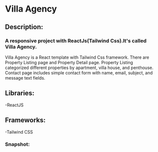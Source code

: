 # Villa Agency

## Description:
### A responsive project with ReactJs(Tailwind Css).It's called Villa Agency.
 Villa Agency is a React template with Tailwind Css framework. There are Property Listing page and Property Detail page. Property Listing categorized different properties by apartment, villa house, and penthouse. Contact page includes simple contact form with name, email, subject, and message text fields.

## Libraries:
-ReactJS

 ## Frameworks:
 -Tailwind CSS

 ### Snapshot:
